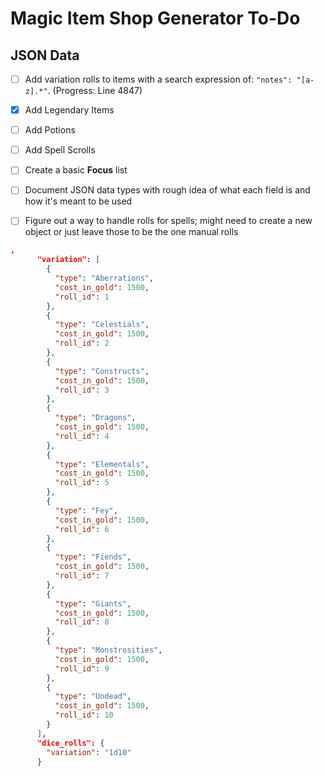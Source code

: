 # Magic Item Shop Generator To-Do

## JSON Data
- [ ] Add variation rolls to items with a search expression of: `"notes": "[a-z].*"`. (Progress: Line 4847)
- [x] Add Legendary Items
- [ ] Add Potions
- [ ] Add Spell Scrolls
- [ ] Create a basic **Focus** list
- [ ] Document JSON data types with rough idea of what each field is and how it's meant to be used
- [ ] Figure out a way to handle rolls for spells; might need to create a new object or just leave those to be the one manual rolls



```json
,
      "variation": [
        {
          "type": "Aberrations",
          "cost_in_gold": 1500,
          "roll_id": 1
        },
        {
          "type": "Celestials",
          "cost_in_gold": 1500,
          "roll_id": 2
        },
        {
          "type": "Constructs",
          "cost_in_gold": 1500,
          "roll_id": 3
        },
        {
          "type": "Dragons",
          "cost_in_gold": 1500,
          "roll_id": 4
        },
        {
          "type": "Elementals",
          "cost_in_gold": 1500,
          "roll_id": 5
        },
        {
          "type": "Fey",
          "cost_in_gold": 1500,
          "roll_id": 6
        },
        {
          "type": "Fiends",
          "cost_in_gold": 1500,
          "roll_id": 7
        },
        {
          "type": "Giants",
          "cost_in_gold": 1500,
          "roll_id": 8
        },
        {
          "type": "Monstrosities",
          "cost_in_gold": 1500,
          "roll_id": 9
        },
        {
          "type": "Undead",
          "cost_in_gold": 1500,
          "roll_id": 10
        }
      ],
      "dice_rolls": {
        "variation": "1d10"
      }
```